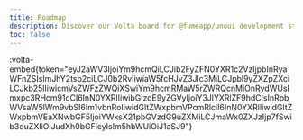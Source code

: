 ```yaml
---
title: Roadmap
description: Discover our Volta board for @fumeapp/unoui development status.
toc: false
---
```


:volta-embed{token="eyJ2aWV3IjoiYm9hcmQiLCJib2FyZFN0YXR1c2VzIjpbInRyaWFnZSIsImJhY2tsb2ciLCJ0b2RvIiwiaW5fcHJvZ3Jlc3MiLCJpbl9yZXZpZXciLCJkb25lIiwicmVsZWFzZWQiXSwiYm9hcmRMaW5rZWRQcnMiOnRydWUsImxpc3RHcm91cCI6InN0YXRlIiwibGlzdE9yZGVyIjoiY3JlYXRlZF9hdCIsInRpbWVsaW5lWm9vbSI6Im1vbnRoIiwidGltZWxpbmVPcmRlciI6InN0YXRlIiwidGltZWxpbmVEaXNwbGF5IjoiYWxsX21pbGVzdG9uZXMiLCJmaWx0ZXJzIjp7fSwib3duZXIiOiJudXh0bGFicyIsIm5hbWUiOiJ1aSJ9"}
